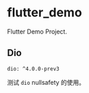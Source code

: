 # flutter_demo

Flutter Demo Project.

## Dio

```
dio: ^4.0.0-prev3
```

测试 `dio` nullsafety 的使用。

